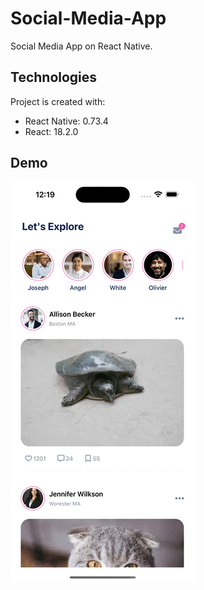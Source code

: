 # Social-Media-App
Social Media App on React Native.
## Technologies
Project is created with:
* React Native: 0.73.4
* React: 18.2.0
  
## Demo
![Alt Text](./gif/dashboard.gif)
